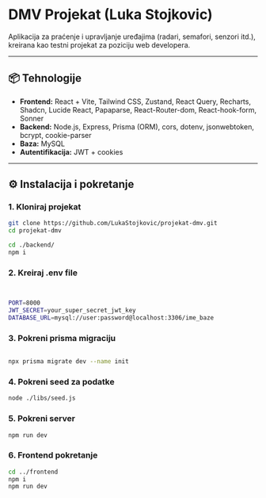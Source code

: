 # DMV Projekat (Luka Stojkovic)

Aplikacija za praćenje i upravljanje uređajima (radari, semafori, senzori itd.), kreirana kao testni projekat za poziciju web developera.

---

## 📦 Tehnologije

- **Frontend:** React + Vite, Tailwind CSS, Zustand, React Query, Recharts, Shadcn, Lucide React, Papaparse, React-Router-dom, React-hook-form, Sonner
- **Backend:** Node.js, Express, Prisma (ORM), cors, dotenv, jsonwebtoken, bcrypt, cookie-parser
- **Baza:** MySQL
- **Autentifikacija:** JWT + cookies

---

## ⚙️ Instalacija i pokretanje

### 1. Kloniraj projekat

```bash
git clone https://github.com/LukaStojkovic/projekat-dmv.git
cd projekat-dmv

cd ./backend/
npm i

```
### 2. Kreiraj .env file
```bash


PORT=8000
JWT_SECRET=your_super_secret_jwt_key
DATABASE_URL=mysql://user:password@localhost:3306/ime_baze

```
### 3. Pokreni prisma migraciju
```bash

npx prisma migrate dev --name init

```


### 4. Pokreni seed za podatke
```bash 
node ./libs/seed.js

```

### 5. Pokreni server
```bash
npm run dev

```

### 6. Frontend pokretanje
```bash
cd ../frontend
npm i
npm run dev
```
